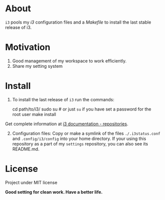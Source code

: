 # About
`i3` pools my *i3* configuration files and a *Makefile* to install
the last stable release of i3.

# Motivation 
1. Good management of my workspace to work efficiently.
2. Share my setting system

# Install

1. To install the last release of `i3` run the commands:

	cd path/to/i3/
	sudo su          # or just `su` if you have set a password for the root user
	make install

Get complete information at [i3 documentation - repositories](https://i3wm.org/docs/repositories.html).

2. Configuration files: Copy or make a symlink of the files `./.i3status.conf` 
and `.config/i3/config` into your home directory. If your using this
repository as a part of my `settings` repository, you can also see its README.md.

# License
Project under MIT license

**Good setting for clean work. Have a better life.**
